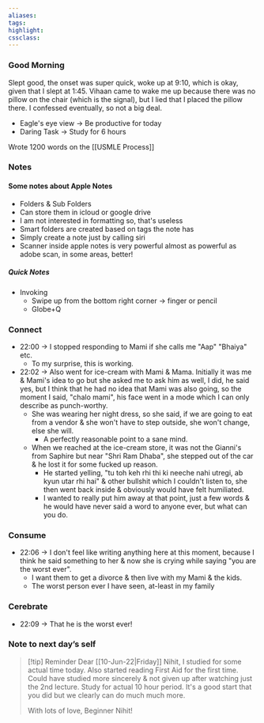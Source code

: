 ```yaml
---
aliases:  
tags:
highlight:  
cssclass:
---
```


### Good Morning
Slept good, the onset was super quick, woke up at 9:10, which is okay, given that I slept at 1:45.
Vihaan came to wake me up because there was no pillow on the chair (which is the signal), but I lied that I placed the pillow there. I confessed eventually, so not a big deal.
- Eagle's eye view → Be productive for today
- Daring Task → Study for 6 hours

Wrote 1200 words on the [[USMLE Process]]
### Notes
#### Some notes about Apple Notes
- Folders & Sub Folders
- Can store them in icloud or google drive
- I am not interested in formatting so, that's useless
- Smart folders are created based on tags the note has
- Simply create a note just by calling siri
- Scanner inside apple notes is very powerful almost as powerful as adobe scan, in some areas, better!

##### Quick Notes
- Invoking
	- Swipe up from the bottom right corner → finger or pencil
	- Globe+Q 


### Connect
- 22:00 → I stopped responding to Mami if she calls me "Aap" "Bhaiya" etc.
    - To my surprise, this is working.
- 22:02 → Also went for ice-cream with Mami & Mama. Initially it was me & Mami's idea to go but she asked me to ask him as well, I did, he said yes, but I think that he had no idea that Mami was also going, so the moment I said, "chalo mami", his face went in a mode which I can only describe as punch-worthy.
    - She was wearing her night dress, so she said, if we are going to eat from a vendor & she won't have to step outside, she won't change, else she will.
        - A perfectly reasonable point to a sane mind.
    - When we reached at the ice-cream store, it was not the Gianni's from Saphire but near "Shri Ram Dhaba", she stepped out of the car & he lost it for some fucked up reason.
        - He started yelling, "tu toh keh rhi thi ki neeche nahi utregi, ab kyun utar rhi hai" & other bullshit which I couldn't listen to, she then went back inside & obviously would have felt humiliated.
        - I wanted to really put him away at that point, just a few words & he would have never said a word to anyone ever, but what can you do.   

### Consume
- 22:06 → I don't feel like writing anything here at this moment, because I think he said something to her & now she is crying while saying "you are the worst ever".
    - I want them to get a divorce & then live with my Mami & the kids.
    - The worst person ever I have seen, at-least in my family

### Cerebrate
- 22:09 → That he is the worst ever!

### Note to next day’s self
> [!tip] Reminder
> Dear [[10-Jun-22|Friday]] Nihit,
> I studied for some actual time today. Also started reading First Aid for the first time.
> Could have studied more sincerely & not given up after watching just the 2nd lecture.
> Study for actual 10 hour period. It's a good start that you did but we clearly can do much much more.
> 
> With lots of love, 
> Beginner Nihit!

